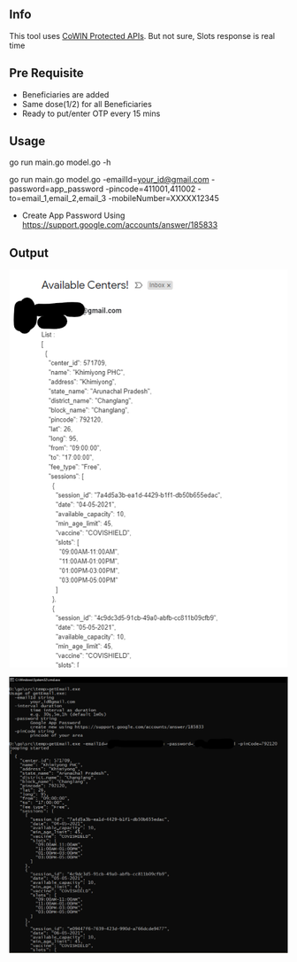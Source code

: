 Info
---
This tool uses [CoWIN Protected APIs](https://apisetu.gov.in/public/marketplace/api/cowin/cowin-protected-v2). But not sure, Slots response is real time

Pre Requisite
---
* Beneficiaries are added
* Same dose(1/2) for all Beneficiaries
* Ready to put/enter OTP every 15 mins

Usage
---
go run main.go model.go -h

go run main.go model.go -emailId=your_id@gmail.com -password=app_password -pincode=411001,411002 -to=email_1,email_2,email_3 -mobileNumber=XXXXX12345

* Create App Password Using https://support.google.com/accounts/answer/185833

Output
---

![image](ScreenshotEmail.png)


![image](ScreenshotCMD.png)
